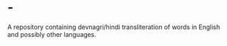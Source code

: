 # -
A repository containing devnagri/hindi transliteration of words in English and possibly other languages.
